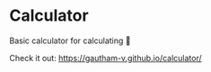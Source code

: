 # Calculator

Basic calculator for calculating 🧮

Check it out: https://gautham-v.github.io/calculator/

